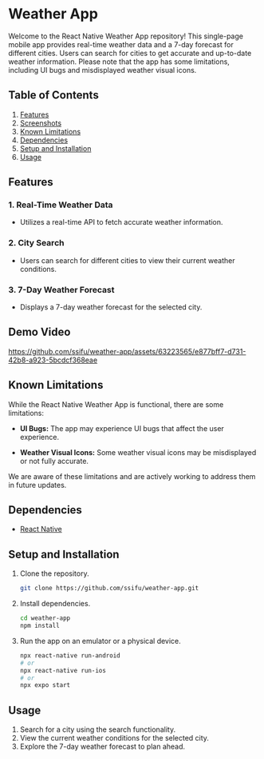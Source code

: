 # Weather App

Welcome to the React Native Weather App repository! This single-page mobile app provides real-time weather data and a 7-day forecast for different cities. Users can search for cities to get accurate and up-to-date weather information. Please note that the app has some limitations, including UI bugs and misdisplayed weather visual icons.

## Table of Contents

1. [Features](#features)
2. [Screenshots](#demo-video)
3. [Known Limitations](#known-limitations)
4. [Dependencies](#dependencies)
5. [Setup and Installation](#setup-and-installation)
6. [Usage](#usage)

## Features

### 1. Real-Time Weather Data
- Utilizes a real-time API to fetch accurate weather information.

### 2. City Search
- Users can search for different cities to view their current weather conditions.

### 3. 7-Day Weather Forecast
- Displays a 7-day weather forecast for the selected city.

## Demo Video



https://github.com/ssifu/weather-app/assets/63223565/e877bff7-d731-42b8-a923-5bcdcf368eae



## Known Limitations

While the React Native Weather App is functional, there are some limitations:

- **UI Bugs:** The app may experience UI bugs that affect the user experience.

- **Weather Visual Icons:** Some weather visual icons may be misdisplayed or not fully accurate.

We are aware of these limitations and are actively working to address them in future updates.

## Dependencies

- [React Native](https://reactnative.dev/)

## Setup and Installation

1. Clone the repository.
   ```bash
   git clone https://github.com/ssifu/weather-app.git
   ```

2. Install dependencies.
   ```bash
   cd weather-app
   npm install
   ```

3. Run the app on an emulator or a physical device.
   ```bash
   npx react-native run-android
   # or
   npx react-native run-ios
   # or
   npx expo start
   ```

## Usage

1. Search for a city using the search functionality.
2. View the current weather conditions for the selected city.
3. Explore the 7-day weather forecast to plan ahead.
